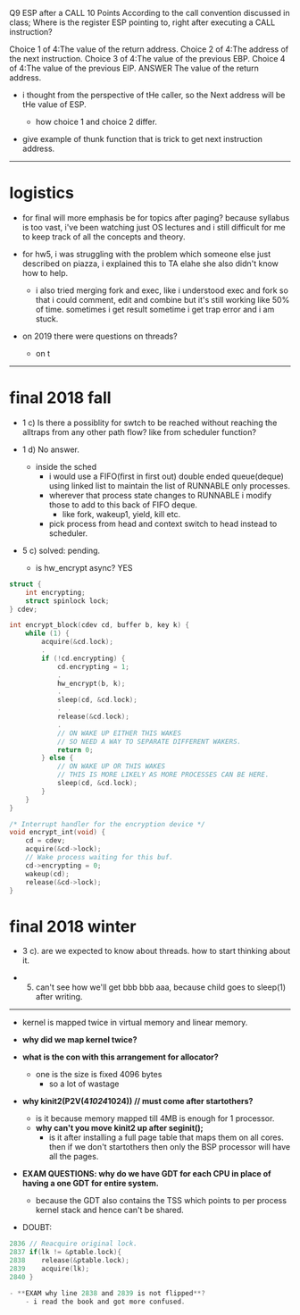 Q9 ESP after a CALL
10 Points
According to the call convention discussed in class; Where is the register ESP pointing to, right after executing a CALL instruction?

Choice 1 of 4:The value of the return address.
Choice 2 of 4:The address of the next instruction.
Choice 3 of 4:The value of the previous EBP.
Choice 4 of 4:The value of the previous EIP.
ANSWER
The value of the return address.

- i thought from the perspective of tHe caller, so the Next address will be tHe value of ESP.
    - how choice 1 and choice 2 differ.

- give example of thunk function that is trick to get next instruction address.

---
# logistics

- for final will more emphasis be for topics after paging? because syllabus is too vast, i've been watching just OS lectures and i still difficult for me to keep track of all the concepts and theory.
- for hw5, i was struggling with the problem which someone else just described on piazza, i explained this to TA elahe she also didn't know how to help.
    - i also tried merging fork and exec, like i understood exec and fork so that i could comment, edit and combine but it's still working like 50% of time. sometimes i get result sometime i get trap error and i am stuck.

- on 2019 there were questions on threads?
    - on t
---
# final 2018 fall
- 1 c) Is there a possiblity for swtch to be reached without reaching the alltraps from any other path flow? like from scheduler function?
- 1 d) No answer.
    - inside the sched
        - i would use a FIFO(first in first out) double ended queue(deque) using linked list to maintain the list of RUNNABLE only processes.
        - wherever that process state changes to RUNNABLE i modify those to add to this back of FIFO deque.
            - like fork, wakeup1, yield, kill etc.
        - pick process from head and context switch to head instead to scheduler.

- 5 c) solved: pending.
    - is hw_encrypt async? YES
```c
struct {
    int encrypting;
    struct spinlock lock;
} cdev;

int encrypt_block(cdev cd, buffer b, key k) {
    while (1) {
        acquire(&cd.lock);
        .
        if (!cd.encrypting) {
            cd.encrypting = 1;
            .
            hw_encrypt(b, k);
            .
            sleep(cd, &cd.lock);
            .
            release(&cd.lock);
            .
            // ON WAKE UP EITHER THIS WAKES
            // SO NEED A WAY TO SEPARATE DIFFERENT WAKERS.
            return 0;
        } else {
            // ON WAKE UP OR THIS WAKES 
            // THIS IS MORE LIKELY AS MORE PROCESSES CAN BE HERE.
            sleep(cd, &cd.lock);
        }
    }
}

/* Interrupt handler for the encryption device */
void encrypt_int(void) {
    cd = cdev;
    acquire(&cd->lock);
    // Wake process waiting for this buf.
    cd->encrypting = 0;
    wakeup(cd);
    release(&cd->lock);
}

```
# final 2018 winter
- 3 c). are we expected to know about threads. how to start thinking about it.

- 5. can't see how we'll get bbb bbb aaa, because child goes to sleep(1) after writing.
---

- kernel is mapped twice in virtual memory and linear memory.
- **why did we map kernel twice?**

- **what is the con with this arrangement for allocator?**
    - one is the size is fixed 4096 bytes
        - so a lot of wastage

- **why kinit2(P2V(4*1024*1024)) // must come after startothers?**
    - is it because memory mapped till 4MB is enough for 1 processor. 
    - **why can't you move kinit2 up after seginit();**
        - is it after installing a full page table that maps them on all cores. then if we don't startothers then only the BSP processor will have all the pages.

- **EXAM QUESTIONS: why do we have GDT for each CPU in place of having a one GDT for entire system.**
    - because the GDT also contains the TSS which points to per process kernel stack and hence can't be shared. 


- DOUBT: 
```c
2836 // Reacquire original lock.
2837 if(lk != &ptable.lock){
2838    release(&ptable.lock);
2839    acquire(lk);
2840 }

- **EXAM why line 2838 and 2839 is not flipped**?
    - i read the book and got more confused.